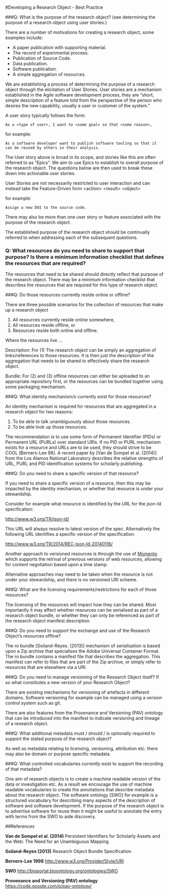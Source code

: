 #Developing a Research Object - Best Practice

###Q:  What is the purpose of the research object? (see determining the purpose of a research object using user stories.)  

There are a number of motivations for creating a research object, some examples include: 
- A paper publication with supporting material. 
- The record of experimental process.  
- Publication of Source Code.
- Data publication. 
- Software publication. 
- A simple aggregation of resources.   

We are establishing a process of determining the purpose of a research object through the elicitation of User Stories. User stories are a mechanism established in the Agile software development process, they are “short, simple description of a feature told from the perspective of the person who desires the new capability, usually a user or customer of the system.”

A user story typically follows the form: 

	As a <type of user>, I want to <some goal> so that <some reason>, 
for example:  

	As a software developer want to publish software tooling so that it can be reused by others in their analysis.

The User story above is broad in its scope, and stories like this are often referred to as “Epics”. We aim to use Epics to establish to overall purpose of the research object. The questions below are then used to break these down into actionable user stories.

User Stories are not necessarily restricted to user interaction and can instead take the Feature-Driven form
	\<action> \<result> \<object> 

for example:

	Assign a new DOI to the source code.  

There may also be more than one user story or feature associated with the purpose of the research object. 

The established purpose of the research object should be continually referred to when addressing each of the subsequent questions. 


### Q:  What resources do you need to share to support that purpose? Is there a minimum information checklist that defines the resources that are required? 

The resources that need to be shared should directly reflect that purpose of the research object. There may be a minimum information checklist that describes the resources that are required for this type of research object.

  
###Q:  Do those resources currently reside online or offline? 
 
There are three possible scenarios for the collection of resources that make up a research object 

1. All resources currently reside online somewhere, 
2.  All resources reside offline, or 
3.   Resources reside both online and offline. 

Where the resources live ...

Description: For (1) The research object can be simply an aggregation of links/references to those resources. It is then just the description of the aggregation that needs to be shared to effectively share the research object.

Bundle: For (2) and (3) offline resources can either be uploaded to an appropriate repository first, or the resources can be bundled together using some packaging mechanism.  

###Q:  What identity mechanism/s currently exist for those resources? 

An identity mechanism is required for resources that are aggregated in a research object for two reasons:

1. To be able to talk unambiguously about those resources.
2. To be able look up those resources. 

The recommendation is to use some form of Permanent Identifier (PIDs) or Permanent URL (PURLs) over standard URIs. If no PID or PURL mechanism exists for a resource and URLs are to be used, they should strive to be COOL [Berners-Lee 98].  A recent paper by [Van de Sompel et al. (2014)] from the Los Alamos National Laboratory describes the relative strengths of URL, PURL and PID identification systems for scholarly publishing. 

###Q: Do you need to share a specific version of that resource? 

If you need to share a specific version of a resource, then this may be impacted by the identity mechanism, or whether that resource is under your stewardship.

Consider for example what resource is identified by the URL for the json-ld specification: 

http://www.w3.org/TR/json-ld/

This URL will always resolve to latest version of the spec. Alternatively the following URL identifies a specific version of the specification: 

http://www.w3.org/TR/2014/REC-json-ld-20140116/

Another approach to versioned resources is through the use of [Momento](http://www.mementoweb.org/guide/quick-intro/)  which supports the retrival of previous versions of web resources, allowing for content negotiation based upon a time stamp. 

Alternative approaches may need to be taken when the resource is not under your stewardship, and there is no versioned URI scheme. 


###Q:  What are the licensing requirements/restrictions for each of those resources? 

The licensing of the resources will impact how they can be shared. Most importantly it may affect whether resources can be serialised as part of a research object bundle, or whether they can only be referenced as part of the research object manifest description.  
 
###Q:  Do you need to support the exchange and use of the Research Object’s resources offline?  

The ro bundle [Soiland-Reyes. (2013)] mechanism of serialisation is based upon a Zip archive that specialises the Adobe Universal Container Format. The ro bundle contains a manifest file that describes the aggregation. This manifest can refer to files that are part of the Zip archive, or simply refer to resources that are elsewhere via a URI.  

###Q:  Do you need to manage versioning of the Research Object itself? If so what constitutes a new version of your Research Object?

There are existing mechanisms for versioning of artefacts in different domains. Software versioning for example can be managed using a version control system such as git. 

There are also features from the Provenance and Versioning (PAV) ontology that can be introduced into the manifest to indicate versioning and lineage of a research object. 

###Q:  What additional metadata must / should / is optionally required to support the stated purpose of the research object?

As well as metadata relating to licensing, versioning, attribution etc. there may also be domain or purpose specific metadata.   

###Q:  What controlled vocabularies currently exist to support the recording of that metadata?  

One aim of research objects is to create a machine readable version of the data or investigation etc. As a result we encourage the use of machine readable vocabularies to create the annotations that describe metadata about the research object. 
The software ontology [SWO] for example is a structured vocabulary for describing many aspects of the description of software and software development. If the purpose of the research object is to advertise software for reuse then it might be useful to annotate the entry with terms from the SWO to aide discovery. 
 
##References 

**Van de Sompel et al. (2014)**  Persistent Identifiers for Scholarly Assets and the Web: The Need for an Unambiguous Mapping 

**Soiland-Reyes (2013)** Research Object Bundle Specification 

**Berners-Lee 1998** http://www.w3.org/Provider/Style/URI

**SWO** http://bioportal.bioontology.org/ontologies/SWO

**Provenance and Versioning (PAV) ontology**  https://code.google.com/p/pav-ontology/
